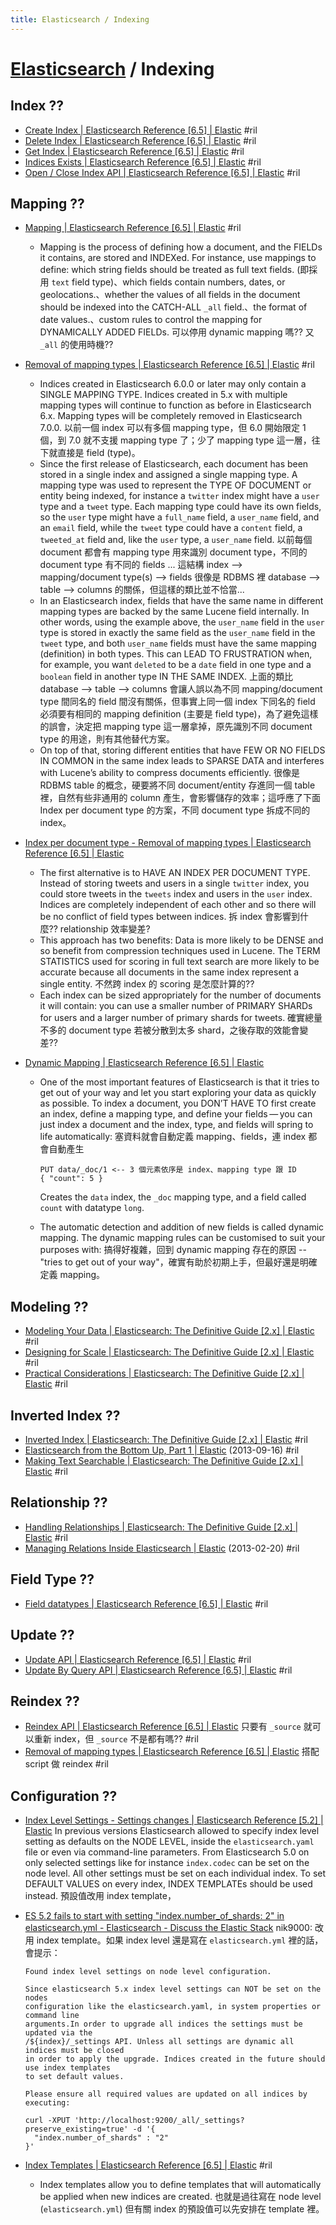 ```yaml
---
title: Elasticsearch / Indexing
---
```

# [Elasticsearch](elasticsearch.md) / Indexing

## Index ??

  - [Create Index \| Elasticsearch Reference \[6\.5\] \| Elastic](https://www.elastic.co/guide/en/elasticsearch/reference/current/indices-create-index.html) #ril
  - [Delete Index \| Elasticsearch Reference \[6\.5\] \| Elastic](https://www.elastic.co/guide/en/elasticsearch/reference/current/indices-delete-index.html) #ril
  - [Get Index \| Elasticsearch Reference \[6\.5\] \| Elastic](https://www.elastic.co/guide/en/elasticsearch/reference/current/indices-get-index.html) #ril
  - [Indices Exists \| Elasticsearch Reference \[6\.5\] \| Elastic](https://www.elastic.co/guide/en/elasticsearch/reference/current/indices-exists.html) #ril
  - [Open / Close Index API \| Elasticsearch Reference \[6\.5\] \| Elastic](https://www.elastic.co/guide/en/elasticsearch/reference/current/indices-open-close.html) #ril

## Mapping ??

  - [Mapping \| Elasticsearch Reference \[6\.5\] \| Elastic](https://www.elastic.co/guide/en/elasticsearch/reference/current/mapping.html) #ril
      - Mapping is the process of defining how a document, and the FIELDs it contains, are stored and INDEXed. For instance, use mappings to define: which string fields should be treated as full text fields. (即採用 `text` field type)、which fields contain numbers, dates, or geolocations.、whether the values of all fields in the document should be indexed into the CATCH-ALL `_all` field.、the format of date values.、custom rules to control the mapping for DYNAMICALLY ADDED FIELDs. 可以停用 dynamic mapping 嗎?? 又 `_all` 的使用時機??

  - [Removal of mapping types \| Elasticsearch Reference \[6\.5\] \| Elastic](https://www.elastic.co/guide/en/elasticsearch/reference/current/removal-of-types.html) #ril
      - Indices created in Elasticsearch 6.0.0 or later may only contain a SINGLE MAPPING TYPE. Indices created in 5.x with multiple mapping types will continue to function as before in Elasticsearch 6.x. Mapping types will be completely removed in Elasticsearch 7.0.0. 以前一個 index 可以有多個 mapping type，但 6.0 開始限定 1 個，到 7.0 就不支援 mapping type 了；少了 mapping type 這一層，往下就直接是 field (type)。
      - Since the first release of Elasticsearch, each document has been stored in a single index and assigned a single mapping type. A mapping type was used to represent the TYPE OF DOCUMENT or entity being indexed, for instance a `twitter` index might have a `user` type and a `tweet` type. Each mapping type could have its own fields, so the `user` type might have a `full_name` field, a `user_name` field, and an `email` field, while the `tweet` type could have a `content` field, a `tweeted_at` field and, like the `user` type, a `user_name` field. 以前每個 document 都會有 mapping type 用來識別 document type，不同的 document type 有不同的 fields ... 這結構 index --> mapping/document type(s) --> fields 很像是 RDBMS 裡 database --> table --> columns 的關係，但這樣的類比並不恰當...
      - In an Elasticsearch index, fields that have the same name in different mapping types are backed by the same Lucene field internally. In other words, using the example above, the `user_name` field in the `user` type is stored in exactly the same field as the `user_name` field in the `tweet` type, and both `user_name` fields must have the same mapping (definition) in both types. This can LEAD TO FRUSTRATION when, for example, you want `deleted` to be a `date` field in one type and a `boolean` field in another type IN THE SAME INDEX. 上面的類比 database --> table --> columns 會讓人誤以為不同 mapping/document type 間同名的 field 間沒有關係，但事實上同一個 index 下同名的 field 必須要有相同的 mapping definition (主要是 field type)，為了避免這樣的誤會，決定把 mapping type 這一層拿掉，原先識別不同 document type 的用途，則有其他替代方案。
      - On top of that, storing different entities that have FEW OR NO FIELDS IN COMMON in the same index leads to SPARSE DATA and interferes with Lucene’s ability to compress documents efficiently. 很像是 RDBMS table 的概念，硬要將不同 document/entity 存進同一個 table 裡，自然有些非通用的 column 產生，會影響儲存的效率；這呼應了下面 Index per document type 的方案，不同 document type 拆成不同的 index。

  - [Index per document type - Removal of mapping types \| Elasticsearch Reference \[6\.5\] \| Elastic](https://www.elastic.co/guide/en/elasticsearch/reference/current/removal-of-types.html#_index_per_document_type)
      - The first alternative is to HAVE AN INDEX PER DOCUMENT TYPE. Instead of storing tweets and users in a single `twitter` index, you could store tweets in the `tweets` index and users in the `user` index. Indices are completely independent of each other and so there will be no conflict of field types between indices. 拆 index 會影響到什麼?? relationship 效率變差?
      - This approach has two benefits: Data is more likely to be DENSE and so benefit from compression techniques used in Lucene. The TERM STATISTICS used for scoring in full text search are more likely to be accurate because all documents in the same index represent a single entity. 不然跨 index 的 scoring 是怎麼計算的??
      - Each index can be sized appropriately for the number of documents it will contain: you can use a smaller number of PRIMARY SHARDs for users and a larger number of primary shards for tweets. 確實總量不多的 document type 若被分散到太多 shard，之後存取的效能會變差??

  - [Dynamic Mapping \| Elasticsearch Reference \[6\.5\] \| Elastic](https://www.elastic.co/guide/en/elasticsearch/reference/current/dynamic-mapping.html)
      - One of the most important features of Elasticsearch is that it tries to get out of your way and let you start exploring your data as quickly as possible. To index a document, you DON’T HAVE TO first create an index, define a mapping type, and define your fields — you can just index a document and the index, type, and fields will spring to life automatically: 塞資料就會自動定義 mapping、fields，連 index 都會自動產生

            PUT data/_doc/1 <-- 3 個元素依序是 index、mapping type 跟 ID
            { "count": 5 }

        Creates the `data` index, the `_doc` mapping type, and a field called `count` with datatype `long`.

      - The automatic detection and addition of new fields is called dynamic mapping. The dynamic mapping rules can be customised to suit your purposes with: 搞得好複雜，回到 dynamic mapping 存在的原因 -- "tries to get out of your way"，確實有助於初期上手，但最好還是明確定義 mapping。

## Modeling ??

  - [Modeling Your Data \| Elasticsearch: The Definitive Guide \[2\.x\] \| Elastic](https://www.elastic.co/guide/en/elasticsearch/guide/current/modeling-your-data.html) #ril
  - [Designing for Scale \| Elasticsearch: The Definitive Guide \[2\.x\] \| Elastic](https://www.elastic.co/guide/en/elasticsearch/guide/current/scale.html) #ril
  - [Practical Considerations \| Elasticsearch: The Definitive Guide \[2\.x\] \| Elastic](https://www.elastic.co/guide/en/elasticsearch/guide/current/parent-child-performance.html) #ril

## Inverted Index ??

  - [Inverted Index \| Elasticsearch: The Definitive Guide \[2\.x\] \| Elastic](https://www.elastic.co/guide/en/elasticsearch/guide/current/inverted-index.html) #ril
  - [Elasticsearch from the Bottom Up, Part 1 \| Elastic](https://www.elastic.co/blog/found-elasticsearch-from-the-bottom-up) (2013-09-16) #ril
  - [Making Text Searchable \| Elasticsearch: The Definitive Guide \[2\.x\] \| Elastic](https://www.elastic.co/guide/en/elasticsearch/guide/current/making-text-searchable.html) #ril

## Relationship ??

  - [Handling Relationships \| Elasticsearch: The Definitive Guide \[2\.x\] \| Elastic](https://www.elastic.co/guide/en/elasticsearch/guide/current/relations.html) #ril
  - [Managing Relations Inside Elasticsearch \| Elastic](https://www.elastic.co/blog/managing-relations-inside-elasticsearch) (2013-02-20) #ril

## Field Type ??

  - [Field datatypes \| Elasticsearch Reference \[6\.5\] \| Elastic](https://www.elastic.co/guide/en/elasticsearch/reference/current/mapping-types.html) #ril

## Update ??

  - [Update API \| Elasticsearch Reference \[6\.5\] \| Elastic](https://www.elastic.co/guide/en/elasticsearch/reference/current/docs-update.html) #ril
  - [Update By Query API \| Elasticsearch Reference \[6\.5\] \| Elastic](https://www.elastic.co/guide/en/elasticsearch/reference/current/docs-update-by-query.html) #ril

## Reindex ??

  - [Reindex API \| Elasticsearch Reference \[6\.5\] \| Elastic](https://www.elastic.co/guide/en/elasticsearch/reference/current/docs-reindex.html) 只要有 `_source` 就可以重新 index，但 `_source` 不是都有嗎?? #ril
  - [Removal of mapping types \| Elasticsearch Reference \[6\.5\] \| Elastic](https://www.elastic.co/guide/en/elasticsearch/reference/current/removal-of-types.html#_custom_type_field_2) 搭配 script 做 reindex #ril

## Configuration ??

  - [Index Level Settings - Settings changes \| Elasticsearch Reference \[5\.2\] \| Elastic](https://www.elastic.co/guide/en/elasticsearch/reference/5.2/breaking_50_settings_changes.html#_index_level_settings) In previous versions Elasticsearch allowed to specify index level setting as defaults on the NODE LEVEL, inside the `elasticsearch.yaml` file or even via command-line parameters. From Elasticsearch 5.0 on only selected settings like for instance `index.codec` can be set on the node level. All other settings must be set on each individual index. To set DEFAULT VALUES on every index, INDEX TEMPLATEs should be used instead. 預設值改用 index template，

  - [ES 5\.2 fails to start with setting "index\.number\_of\_shards: 2" in elasticsearch\.yml \- Elasticsearch \- Discuss the Elastic Stack](https://discuss.elastic.co/t/es-5-2-fails-to-start-with-setting-index-number-of-shards-2-in-elasticsearch-yml/83654/4) nik9000: 改用 index template。如果 index level 還是寫在 `elasticsearch.yml` 裡的話，會提示：

        Found index level settings on node level configuration.

        Since elasticsearch 5.x index level settings can NOT be set on the nodes
        configuration like the elasticsearch.yaml, in system properties or command line
        arguments.In order to upgrade all indices the settings must be updated via the
        /${index}/_settings API. Unless all settings are dynamic all indices must be closed
        in order to apply the upgrade. Indices created in the future should use index templates
        to set default values.

        Please ensure all required values are updated on all indices by executing:

        curl -XPUT 'http://localhost:9200/_all/_settings?preserve_existing=true' -d '{
          "index.number_of_shards" : "2"
        }'

  - [Index Templates \| Elasticsearch Reference \[6\.5\] \| Elastic](https://www.elastic.co/guide/en/elasticsearch/reference/current/indices-templates.html) #ril
      - Index templates allow you to define templates that will automatically be applied when new indices are created. 也就是過往寫在 node level (`elasticsearch.yml`) 但有關 index 的預設值可以先安排在 template 裡。


